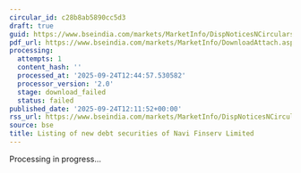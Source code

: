 ```yaml
---
circular_id: c28b8ab5890cc5d3
draft: true
guid: https://www.bseindia.com/markets/MarketInfo/DispNoticesNCirculars.aspx?Noticeid={F5D821C9-B38A-481E-88E3-4A321D727E73}&noticeno=20250924-23&dt=09/24/2025&icount=23&totcount=38&flag=0
pdf_url: https://www.bseindia.com/markets/MarketInfo/DownloadAttach.aspx?id=20250924-23&attachedId=
processing:
  attempts: 1
  content_hash: ''
  processed_at: '2025-09-24T12:44:57.530582'
  processor_version: '2.0'
  stage: download_failed
  status: failed
published_date: '2025-09-24T12:11:52+00:00'
rss_url: https://www.bseindia.com/markets/MarketInfo/DispNoticesNCirculars.aspx?Noticeid={F5D821C9-B38A-481E-88E3-4A321D727E73}&noticeno=20250924-23&dt=09/24/2025&icount=23&totcount=38&flag=0
source: bse
title: Listing of new debt securities of Navi Finserv Limited
---
```


Processing in progress...